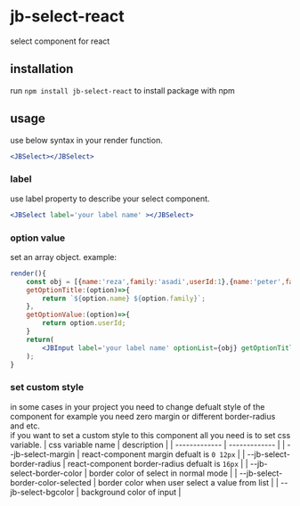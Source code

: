 # jb-select-react

select component for react 

## installation

run `npm install jb-select-react` to install package with npm

## usage

use below syntax in your render function.
```jsx
<JBSelect></JBSelect>
```

### label
use label property to describe your select component.

```jsx
<JBSelect label='your label name' ></JBSelect>
```

### option value

set an array object.
example:

```jsx
render(){
    const obj = [{name:'reza',family:'asadi',userId:1},{name:'peter',family:'peterson',userId:2}];
    getOptionTitle:(option)=>{
        return `${option.name} ${option.family}`;
    },
    getOptionValue:(option)=>{
        return option.userId;
    }
    return(
        <JBInput label='your label name' optionList={obj} getOptionTitle={getOptionTitle} getOptionValue={getOptionValue}></JBSelect>;
    );
}
```

### set custom style

in some cases in your project you need to change defualt style of the component for example you need zero margin or different border-radius and etc.    
if you want to set a custom style to this component all you need is to set css variable.
| css variable name                   | description                                                                                   |
| -------------                       | -------------                                                                                 |
| --jb-select-margin                  | react-component margin defualt is `0 12px`                                                      |
| --jb-select-border-radius           | react-component border-radius defualt is `16px`                                                 |
| --jb-select-border-color            | border color of select in normal mode                                                         |
| --jb-select-border-color-selected   | border color when user select a value from list                                               |
| --jb-select-bgcolor                 | background color of input                                                                     |